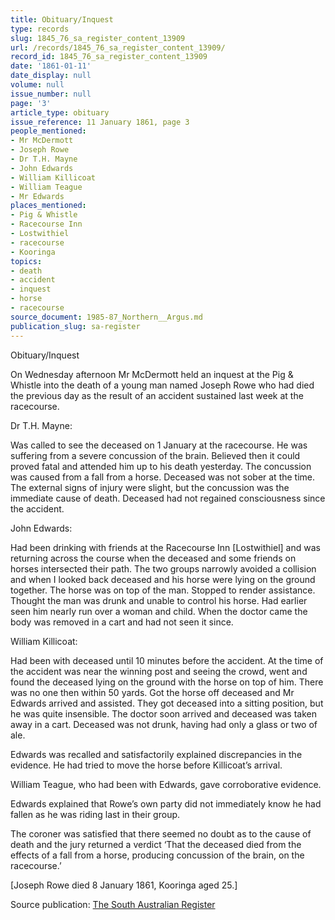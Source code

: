 ```yaml
---
title: Obituary/Inquest
type: records
slug: 1845_76_sa_register_content_13909
url: /records/1845_76_sa_register_content_13909/
record_id: 1845_76_sa_register_content_13909
date: '1861-01-11'
date_display: null
volume: null
issue_number: null
page: '3'
article_type: obituary
issue_reference: 11 January 1861, page 3
people_mentioned:
- Mr McDermott
- Joseph Rowe
- Dr T.H. Mayne
- John Edwards
- William Killicoat
- William Teague
- Mr Edwards
places_mentioned:
- Pig & Whistle
- Racecourse Inn
- Lostwithiel
- racecourse
- Kooringa
topics:
- death
- accident
- inquest
- horse
- racecourse
source_document: 1985-87_Northern__Argus.md
publication_slug: sa-register
---
```


Obituary/Inquest

On Wednesday afternoon Mr McDermott held an inquest at the Pig & Whistle into the death of a young man named Joseph Rowe who had died the previous day as the result of an accident sustained last week at the racecourse.

Dr T.H. Mayne:

Was called to see the deceased on 1 January at the racecourse.  He was suffering from a severe concussion of the brain.  Believed then it could proved fatal and attended him up to his death yesterday.  The concussion was caused from a fall from a horse.  Deceased was not sober at the time.  The external signs of injury were slight, but the concussion was the immediate cause of death.  Deceased had not regained consciousness since the accident.

John Edwards:

Had been drinking with friends at the Racecourse Inn [Lostwithiel] and was returning across the course when the deceased and some friends on horses intersected their path.  The two groups narrowly avoided a collision and when I looked back deceased and his horse were lying on the ground together.  The horse was on top of the man.  Stopped to render assistance.  Thought the man was drunk and unable to control his horse.  Had earlier seen him nearly run over a woman and child.  When the doctor came the body was removed in a cart and had not seen it since.

William Killicoat:

Had been with deceased until 10 minutes before the accident.  At the time of the accident was near the winning post and seeing the crowd, went and found the deceased lying on the ground with the horse on top of him.  There was no one then within 50 yards.  Got the horse off deceased and Mr Edwards arrived and assisted.  They got deceased into a sitting position, but he was quite insensible.  The doctor soon arrived and deceased was taken away in a cart.  Deceased was not drunk, having had only a glass or two of ale.

Edwards was recalled and satisfactorily explained discrepancies in the evidence.  He had tried to move the horse before Killicoat’s arrival.

William Teague, who had been with Edwards, gave corroborative evidence.

Edwards explained that Rowe’s own party did not immediately know he had fallen as he was riding last in their group.

The coroner was satisfied that there seemed no doubt as to the cause of death and the jury returned a verdict ‘That the deceased died from the effects of a fall from a horse, producing concussion of the brain, on the racecourse.’

[Joseph Rowe died 8 January 1861, Kooringa aged 25.]

Source publication: [The South Australian Register](/publications/sa-register/)
